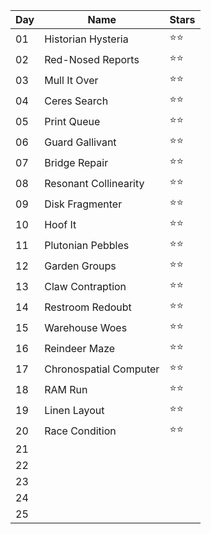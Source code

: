 | Day | Name                         | Stars  |
|-----|------------------------------|--------|
| 01  | Historian Hysteria           | ⭐⭐  |
| 02  | Red-Nosed Reports            | ⭐⭐  |
| 03  | Mull It Over                 | ⭐⭐  |
| 04  | Ceres Search                 | ⭐⭐  |
| 05  | Print Queue                  | ⭐⭐  |
| 06  | Guard Gallivant              | ⭐⭐  |
| 07  | Bridge Repair                | ⭐⭐  |
| 08  | Resonant Collinearity        | ⭐󠁪⭐  |
| 09  | Disk Fragmenter              | ⭐󠁪⭐  |
| 10  | Hoof It                      | ⭐󠁪⭐󠁪  |
| 11  | Plutonian Pebbles            | ⭐󠁪⭐  |
| 12  | Garden Groups                | ⭐󠁪⭐  |
| 13  | Claw Contraption             | ⭐󠁽󠀮󠀮󠀠󠀠󠁽󠀮󠀮󠀠󠁩⭐󠁽󠀮󠀮󠀠󠀠󠁽󠀮󠀮󠀠󠁩  |
| 14  | Restroom Redoubt             | ⭐󠁪⭐  |
| 15  | Warehouse Woes               | ⭐󠁪⭐  |
| 16  | Reindeer Maze                | ⭐󠁪⭐  |
| 17  | Chronospatial Computer       | ⭐󠁪⭐  |
| 18  | RAM Run                      | ⭐󠁪⭐  |
| 19  | Linen Layout                 | ⭐󠁪⭐  |
| 20  | Race Condition               | ⭐󠁪⭐  |
| 21  |                              |        |
| 22  |                              |        |
| 23  |                              |        |
| 24  |                              |        |
| 25  |                              |        | 
